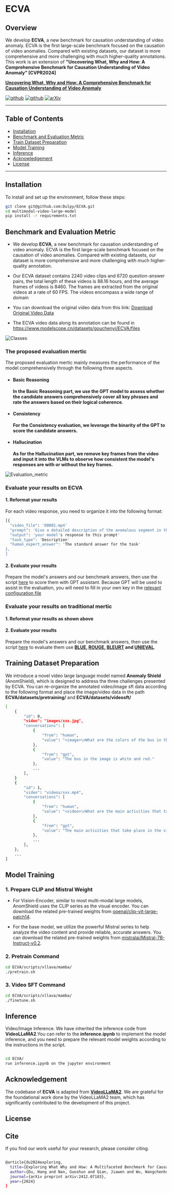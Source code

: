 # ECVA

## Overview

We develop **ECVA**, a new benchmark for causation understanding of video anomaly. ECVA is the first large-scale benchmark focused on the causation of video anomalies. Compared with existing datasets, our dataset is more comprehensive and more challenging with much higher-quality annotations. This work is an extension of **"Uncovering What, Why and How: A Comprehensive Benchmark for Causation Understanding of Video Anomaly" [CVPR2024]**

 [**Uncovering What, Why and How: A Comprehensive Benchmark for Causation Understanding of Video Anomaly**](https://github.com/fesvhtr/CUVA) 

[![github](https://img.shields.io/badge/-Github-black?logo=github)](https://github.com/fesvhtr/CUVA)  [![github](https://img.shields.io/github/stars/fesvhtr/CUVA.svg?style=social)](https://github.com/fesvhtr/CUVA) [![arXiv](https://img.shields.io/badge/Arxiv-2412.07183-b31b1b.svg?logo=arXiv)](https://arxiv.org/abs/2412.07183) 

---

## Table of Contents
- [Installation](#installation)
- [Benchmark and Evaluation Metric](#Benchmark)
- [Train Dataset Preparation](#dataset-preparation)
- [Model Training](#model-training)
- [Inference](#inference)
- [Acknowledgement](#Acknowledgement)
- [License](#license)

---

## Installation

To install and set up the environment, follow these steps:

```bash
git clone git@github.com:Dulpy/ECVA.git
cd multimodal-video-large-model
pip install -r requirements.txt
```

## Benchmark and Evaluation Metric
- We develop **ECVA**, a new benchmark for causation understanding of video anomaly. ECVA is the first large-scale benchmark focused on the causation of video anomalies. Compared with existing datasets, our dataset is more comprehensive and more challenging with much higher-quality annotation.

- Our ECVA dataset contains 2240 video clips and 6720 question-answer pairs, the total length of these videos is 88.16 hours, and the average frames of videos is 8460. The frames are extracted from the original videos at a rate of 60 FPS. The videos encompass a wide range of domain

- You can download the original video data from this link: [Download Original Video Data](your_link_address)

- The ECVA video data along its annotation can be found in https://www.modelscope.cn/datasets/gouchenyi/ECVA/files

![Classes](assert/classes-new_00.png)




### The proposed evaluation mertic
The proposed evaluation mertic mainly measures the performance of the model comprehensively through the following three aspects.

- #### Basic Reasoning

  **In the Basic Reasoning part, we use the GPT model to assess whether the candidate answers comprehensively cover all key phrases and rate the answers based on their logical coherence.** 

- #### Consistency

  **For the Consistency evaluation, we leverage the binarity of the GPT to score the candidate answers.**

- #### Hallucination

  **As for the Hallucination part, we remove key frames from the video and input it into the VLMs to observe how consistent the model's responses are with or without the key frames.**


![Evaluation_metric](assert/Evaluation_metric_00.png)

### Evaluate your results on ECVA

#### 1. Reformat your results

For each video response, you need to organize it into the following format:
```bash
[{
  "video_file": '00001.mp4'
  "prompt": 'Give a detailed description of the anomalous segment in the video. Please remember to describe the details of the incident'
  "output": 'your model's response to this prompt'
  "task_type": 'Description'
  "human_expert_answer": 'The standard answer for the task'
},
]
```

#### 2. Evaluate your results

Prepare the model's answers and our benchmark answers, then use the script [here](AnomEval/evaluating_system_v2) to score them with GPT assistant. Because GPT will be used to assist in the evaluation, you will need to fill in your own key in the [relevant configuration file](AnomEval/evaluating_system_v2/config.py)

### Evaluate your results on traditional mertic

#### 1. Reformat your results as shown above

#### 2. Evaluate your results

Prepare the model's answers and our benchmark answers, then use the script [here](eval_traditional) to evaluate them use **[BLUE](https://github.com/neural-dialogue-metrics/BLEU), [ROUGE](https://github.com/pltrdy/rouge), [BLEURT](https://github.com/google-research/bleurt) and [UNIEVAL](https://github.com/maszhongming/UniEval)**.

## Training Dataset Preparation

We introduce a novel video large language model named **Anomaly Shield**  (AnomShield), which is designed to address the three challenges presented by ECVA. You can re-organize the annotated video/image sft data according to the following format and place the image/video data in the path **ECVA/datasets/pretraining/** and **ECVA/datasets/videosft/**

```bash
[
    {
        "id": 0,
        "video": "images/xxx.jpg",
        "conversations": [
            {
                "from": "human",
                "value": "<image>\nWhat are the colors of the bus in the image?"
            },
            {
                "from": "gpt",
                "value": "The bus in the image is white and red."
            },
            ...
        ],
    }
    {
        "id": 1,
        "video": "videos/xxx.mp4",
        "conversations": [
            {
                "from": "human",
                "value": "<video>\nWhat are the main activities that take place in the video?"
            },
            {
                "from": "gpt",
                "value": "The main activities that take place in the video are the preparation of camera equipment by a man, a group of men riding a helicopter, and a man sailing a boat through the water."
            },
            ...
        ],
    },
    ...
]
```

## Model Training

### 1. Prepare CLIP and Mistral Weight

 - For Vision-Encoder, similar to most multi-modal large models, AnomShield uses the CLIP series as the visual encoder. You can download the related pre-trained weights from [openai/clip-vit-large-patch14](https://huggingface.co/openai/clip-vit-large-patch14).
   
 - For the base model, we utilize the powerful Mistral series to help analyze the video content and provide reliable, accurate answers. You can download the related pre-trained weights from [mistralai/Mistral-7B-Instruct-v0.2](https://huggingface.co/mistralai/Mistral-7B-Instruct-v0.2).


### 2. Pretrain Command
```bash
cd ECVA/scripts/vllava/mamba/
./pretrain.sh
```
### 3. Video SFT Command
```bash
cd ECVA/scripts/vllava/mamba/
./finetune.sh
```

## Inference

Video/Image Inference. We have inherited the inference code from **VideoLLaMA2**.You can refer to the **inference.ipynb** to implement the model inference, and you need to prepare the relevant model weights according to the instructions in the script.

```bash

cd ECVA/
run inference.ipynb on the jupyter environment

```

## Acknowledgement
The codebase of **ECVA** is adapted from [**VideoLLaMA2**](https://github.com/DAMO-NLP-SG/VideoLLaMA2). We are grateful for the foundational work done by the VideoLLaMA2 team, which has significantly contributed to the development of this project.

## License

## Cite
If you find our work useful for your research, please consider citing.

```bash

@article{du2024exploring,
  title={Exploring What Why and How: A Multifaceted Benchmark for Causation Understanding of Video Anomaly},
  author={Du, Hang and Nan, Guoshun and Qian, Jiawen and Wu, Wangchenhui and Deng, Wendi and Mu, Hanqing and Chen, Zhenyan and Mao, Pengxuan and Tao, Xiaofeng and Liu, Jun},
  journal={arXiv preprint arXiv:2412.07183},
  year={2024}
}

```

